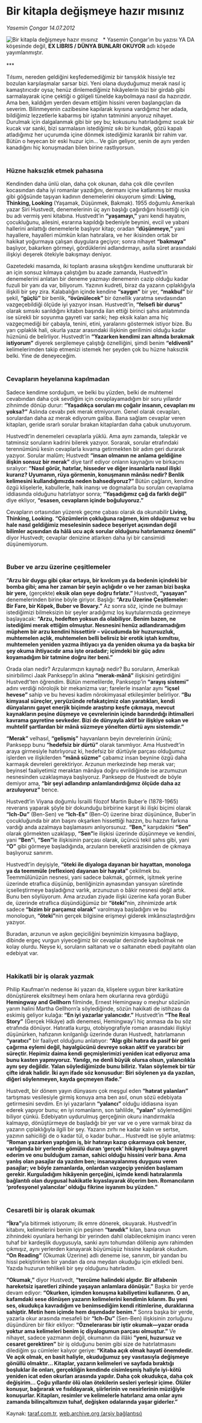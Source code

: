 # Bir kitapla değişmeye hazır mısınız

*Yasemin Çongar 14.07.2012*

<div class="yazi"><img align="left" alt="Bir kitapla değişmeye hazır mısınız" border="0" src="http://www.taraf.com.tr/fotoraflar/makaleler/bir-kitapla-degismeye-hazir-misiniz_2051_orijinal.jpg" style="border-right-width:10px; border-color:#FFFFFF"/><p>* Yasemin Çongar’ın bu yazısı YA DA köşesinde değil, <strong>EX LIBRIS / DÜNYA BUNLARI OKUYOR</strong> adlı köşede yayımlanmıştır.<br/><br/>***</p>
<p>Tılsımı, nereden geldiğini keşfedemediğimiz bir tanışıklık hissiyle tez bozulan karşılaşmalar sarsar bizi. Yeni olana duyduğumuz merak nasıl iç kamaştırıcıdır oysa; henüz dinlemediğimiz hikâyelerin bizi bir girdab gibi sarmalayarak içine çektiği o gölgeli tünelde kaybolmaya nasıl da hazırızdır. Ama ben, kaldığım yerden devam ettiğim hissini veren başlangıçları da severim. Bilinmeyenin cazibesine kapılarak kıyısına vardığımız her adada, bildiğimiz lezzetlerle kabarmış bir iştahın tatminini arıyoruz nihayet. Durulmak için dalgalanmak gibi bir şey bu; kokusunu hatırladığımız sıcak bir kucak var sanki, bizi sarmalasın istediğimiz sıkı bir kundak, gözü kapalı atladığımız her uçurumda içine dönmek istediğimiz karanlık bir rahim var. Bütün o heyecan bir eski huzur için... Ve gün geliyor, senin de aynı yerden kanadığını hiç konuşmadan bilen birine rastlıyorsun.</p>
<h3><br/>Hüzne haksızlık etmek pahasına</h3>
<p>Kendinden daha ünlü olan, daha çok okunan, daha çok dile çevrilen kocasından daha iyi romanlar yazdığını, dermanı içine katlanmış bir muska gibi göğsünde taşıyan kadının denemelerini okuyorum şimdi: <strong>Living, Thinking, Looking</strong> (Yaşamak, Düşünmek, Bakmak). 1955 doğumlu Amerikalı yazar Siri Hustvedt, denemelerinin üç ayrı başlığı çağırdığını hissettiği için bu adı vermiş yeni kitabına. Hustvedt’in <strong>“yaşamayı,”</strong> yani kendi hayatını, çocukluğunu, ailesini, esrarına kapıldığı bedeniyle beynini, evcil ve yabani hallerini anlattığı denemelerle başlıyor kitap; oradan <strong>“düşünmeye,”</strong> yani hayallere, hayalleri mümkün kılan hatıralara, ve her ikisinden ortak bir hakikat yoğurmaya çalışan duygulara geçiyor; sonra nihayet <strong>“bakmaya”</strong> başlıyor, bakarken görmeyi, gördüklerini adlandırmayı, asılla sûret arasındaki ilişkiyi deşerek ötekiyle bakışmayı deniyor.</p>
<p>Gazetedeki masamda, iki toplantı arasına sıkıştığını kendime unutturarak bir an için sonsuz kılmaya çalıştığım bu azade zamanda, Hustvedt’in denemelerini anlatan bir deneme yazmayı denemenin cazip olduğu kadar fuzuli bir yanı da var, biliyorum. Yazının kudreti, biraz da yazarın çıplaklığıyla ilişkili bir şey zira. Kalabalığın içinde kendine <strong>“saygın”</strong> bir yer, <strong>“makbul”</strong> bir şekil, <strong>“güçlü”</strong> bir benlik,<strong> “övünülecek”</strong> bir öznellik yaratma sevdasından vazgeçebildiği ölçüde iyi yazıyor insan. Hustvedt’in,<strong> “felsefi bir duruş” </strong>olarak sımsıkı sarıldığını kitabın başında ilan ettiği birinci şahıs anlatımında ise sürekli bir soyunma gayreti var sanki; hep eksik kalan ama hiç vazgeçmediği bir çabayla, tenini, etini, yaralarını göstermek istiyor bize. Bu yarı çıplaklık hali, okurla yazar arasındaki ilişkinin gerilimini olduğu kadar hüznünü de belirliyor. Hustvedt’in <strong>“Yazarken kendimi zan altında bırakmak istiyorum”</strong> diyerek sergilemeye çalıştığı öznelliğini, şimdi benim <strong>“eldivenli”</strong> kelimelerimden takip etmenizi istemek her şeyden çok bu hüzne haksızlık belki. Yine de deneyeceğim.</p>
<h3><br/>Cevapların heyelanına kapılmadan</h3>
<p>Sadece kendime sorduğum, ve belki bu yüzden, belki de muhtemel cevabından daha çok sevdiğim için cevaplayamadığım bir soru yıllardır zihnimde dönüp durur: <strong>“Yaşadıkça soruları mı çoğalır insanın, cevapları mı yoksa?”</strong> Aslında cevabı pek merak etmiyorum. Genel olarak cevapları, sorulardan daha az merak ediyorum galiba. Bana sağlam cevaplar veren kitapları, geride ısrarlı sorular bırakan kitaplardan daha çabuk unutuyorum.</p>
<p>Hustvedt’in denemeleri cevaplarla yüklü. Ama aynı zamanda, talepkâr ve tatminsiz soruların kadrini bilerek yazıyor. Sorarak, sorular etrafındaki terennümünü kesin cevaplarla kıvama getirmekten bir adım geri durarak yazıyor. Sorular malûm; Hustvedt <strong>“insan olmanın ne anlama geldiğine ilişkin sonsuz bir merak”</strong> diye tarif ediyor onların kaynağını ve birkaçını sıralıyor:<strong> “Nasıl görür, hatırlar, hisseder ve diğer insanlarla nasıl ilişki kurarız? Uyumanın, rüya görmenin, konuşmanın mânâsı nedir? Benlik kelimesini kullandığımızda neden bahsediyoruz?” </strong>Bütün çağların, kendine özgü klişelerle, kabullerle, halk inanışı ve dogmalarla bu soruları cevaplama iddiasında olduğunu hatırlatıyor sonra; <strong>“Yaşadığımız çağ da farklı değil” </strong>diye ekliyor, <strong>“esasen, cevapların içinde boğuluyoruz.”</strong></p>
<p>Cevapların ortasından yüzerek geçme çabası olarak da okunabilir<strong> Living, Thinking, Looking. “Çözümlerin çokluğuna rağmen, kim olduğumuz ve bu hale nasıl geldiğimiz meselesinin sadece beşeriyet açısından değil bilimler açısından da hâlâ ucu açık sorular olduğunu hatırlamamız önemli”</strong> diyor Hustvedt; cevaplar denizine atlarken daha iyi bir cansimidi düşünemiyorum.</p>
<h3><br/>Buber ve arzu üzerine çeşitlemeler</h3>
<p><strong>“Arzu bir duygu gibi çıkar ortaya, bir kıvılcım ya da bedenin içindeki bir bomba gibi; ama her zaman bir şeyin açlığıdır o ve her zaman bizi başka bir yere,</strong> (gerçekte)<strong> eksik olan şeye doğru fırlatır.”</strong> Hustvedt<strong>, “yaşayan”</strong> denemelerinden birine böyle giriyor. Başlığı:<strong> “Arzu Üzerine Çeşitlemeler: Bir Fare, bir Köpek, Buber ve Bovary.”</strong> Az sonra söz, içinde ne bulmayı istediğimizi bilmeksizin bir şeyler aradığımız loş kuytularımızda gezinmeye başlayacak: <strong>“Arzu, hedeften yoksun da olabiliyor. Benim bazen, ne istediğimi merak ettiğim olmuştur. Nesnesini henüz adlandıramadığım müphem bir arzu kendini hissettirir – vücudumda bir huzursuzluk, muhtemelen açlık, muhtemelen belli belirsiz bir erotik iştah kımıltısı, muhtemelen yeniden yazma ihtiyacı ya da yeniden okuma ya da başka bir şey okuma ihtiyacıdır ama işte oradadır; içimdeki bir güç adını koyamadığım bir tatmine doğru iter beni.”</strong></p>
<p>Orada olan nedir? Arzularımızın kaynağı nedir? Bu soruların, Amerikalı sinirbilimci Jaak Panksepp’in aklına <strong>“merak-mânâ”</strong> ilişkisini getirdiğini Hustvedt’ten öğrendim. Bütün memelilerde, Panksepp’in<strong> “arayış sistemi” </strong>adını verdiği nörolojik bir mekanizma var; farelerle insanlar aynı <strong>“içsel hevese” </strong>sahip ve bu hevesi kadim nörokimyasal etkileşimler belirliyor.<strong> “Bu kimyasal süreçler, yeryüzünde refakatçimiz olan yaratıkları, kendi dünyalarını gayet enerjik biçimde araştırıp keşfe çıkmaya, mevcut kaynakların peşine düşmeye ve çevrelerinin içinde barındırdığı ihtimalleri kavrama gayretine sevkeder. Bizi de dünyayla aktif bir ilişkiye sokan ve muhtelif şartlardan bir mânâ süzmeye yönelten dürtü aynı sistemdir.”</strong></p>
<p><strong>“Merak”</strong> velhasıl, <strong>“gelişmiş”</strong> hayvanların beyin devrelerinin ürünü; Panksepp bunu <strong>“hedefsiz bir dürtü”</strong> olarak tanımlıyor. Ama Hustvedt’in araya girmesiyle hatırlıyoruz ki, hedefsiz bir dürtüyle parçası olduğumuz işlerden ve ilişkilerden<strong> “mânâ süzme”</strong> çabamız insan beynine özgü daha karmaşık devreleri gerektiriyor. Arzunun merkezinde hep merak var; beyinsel faaliyetimiz meraktan mânâya doğru evrildiğinde ise arzumuzun nesnesinden uzaklaşmaya başlıyoruz. Panksepp de Hustvedt de böyle demiyor ama, <strong>“bir şeyi adlandırıp anlamlandırdığımız ölçüde daha az arzuluyoruz”</strong> bence.</p>
<p>Hustvedt’in Viyana doğumlu İsrailli filozof Martin Buber’e (1878-1965) reverans yaparak şöyle bir dokunduğu birbirine karşıt iki ilişki biçimi olarak <strong>“Ich-Du”</strong> (Ben-Sen) ve <strong>“Ich-Es”</strong> (Ben-O) üzerine biraz düşününce, Buber’in çocukluğunda bir atın başını okşarken hissettiği hazzın, bu hazzın farkına vardığı anda azalmaya başlamasını anlıyorsunuz. <strong>“Ben,”</strong> karşıdakini <strong>“Sen”</strong> olarak görmekten uzaklaşıp, <strong>“Sen”</strong>le ilişkisi üzerinde düşünmeye ve kendini, yani <strong>“Ben”</strong>i,<strong> “Sen”</strong>le ilişkisinin parçası olarak, üçüncü tekil şahıs gibi, yani <strong>“O”</strong> gibi görmeye başladığında, arzuların bereketli arazisinden de çıkmaya başlıyoruz sanırım.</p>
<p>Hustvedt’in deyişiyle, <strong>“öteki ile diyaloga dayanan bir hayattan, monologa ya da teemmüle (reflexion) dayanan bir hayata” </strong>çekilmek bu. Teemmülünüzün nesnesi, yani sadece bakmak, görmek, işitmek yerine üzerinde etraflıca düşünüp, benliğinizin aynasından yansıyan sûretinde içselleştirmeye başladığınız varlık, arzunuzun o bâkir nesnesi değil artık. Bunu ben söylüyorum. Ama arzudan ziyade ilişki üzerine kafa yoran Buber de, üzerinde etraflıca düşündüğümüz bir <strong>“öteki”</strong>nin, zihnimizde artık sadece<strong> “bizim bir parçamız olarak”</strong> varolmaya başladığını ve bu monologun, <strong>“öteki”</strong>nin gerçek bilgisine erişmeyi giderek imkânsızlaştırdığını yazıyor.</p>
<p>Buradan, arzunun ve aşkın geçiciliğini beynimizin kimyasına bağlayıp, dibinde ergeç vurgun yiyeceğimiz bir cevaplar denizinde kaybolmak ne kolay olurdu. Neyse ki, soruların saltanatı ve o saltanatın ebedi payitahtı olan edebiyat var.</p>
<h3><br/>Hakikatli bir iş olarak yazmak</h3>
<p>Philip Kaufman’ın nedense iki yazarı da, klişelere uygun birer karikatüre dönüştürerek eksiltmeyi hem onlara hem okurlarına reva gördüğü<strong> Hemingway and Gellhorn</strong> filminde, Ernest Hemingway o meşhur sözünün yarım halini Martha Gellhorn’a söylediğinde, sözün hakikati de istihzası da eskimiş geliyor kulağa:<strong> “En iyi yazarlar yalancıdır.”</strong> Hustvedt’in <strong>“The Real Story”</strong> (Gerçek Hikâye) adlı denemesi, Hemingway’i hiç anmasa da bu söz etrafında dönüyor. Hatıratla kurgu, otobiyografiyle roman arasındaki ilişkiyi düşünürken, hafızanın kırılganlığı üzerinde duran Hustvedt, hatırlamanın <strong>“yaratıcı”</strong> bir faaliyet olduğunu anlatıyor: <strong>“Algı gibi hatıra da pasif bir geri çağırma eylemi değil, hayalgücünü devreye sokan aktif ve yaratıcı bir süreçtir. Hepimiz daima kendi geçmişlerimizi yeniden icat ediyoruz ama bunu kasten yapmıyoruz. Yanılgı, ne denli büyük olursa olsun, yalancılıkla aynı şey değildir. Yalan söylediğimizde bunu biliriz. Yalan söylemek bir tür çifte idrak halidir. İki ayrı ifade söz konusudur: Biri söylenen ya da yazılan, diğeri söylenmeyen, kayda geçmeyen ifade.” </strong></p>
<p>Hustvedt, bir dönem yayın dünyasını çok meşgul eden<strong> “hatırat yalanları”</strong> tartışması vesilesiyle girmiş konuya ama ben asıl, onun sözü edebiyata getirmesini sevdim. En iyi yazarların <strong>“yalancı”</strong> olduğu iddiasına isyan ederek yapıyor bunu; en iyi romanların, son tahlilde, <strong>“yalan”</strong> söylemediğini biliyor çünkü. Edebiyatın uydurulmuş gerçeğinin okuru inandırmakla kalmayıp, dönüştürmeye de başladığı bir yer var ve o yere varmak biraz da yazarın çıplaklığıyla ilgili bir şey. Yazarın zırhı ne kadar kalın ve sertse, yazının sahiciliği de o kadar tül, o kadar buhar... Hustvedt ise şöyle anlatmış: <strong>“Roman yazarken yaptığım iş, bir hatırayı kazıp çıkarmaya çok benzer, varlığımda bir yerlerde gömülü duran ‘gerçek’ hikâyeyi bulmaya gayret ederim ve onu bulduğum zaman, sahici olduğu hissini verir bana. Ama yanlış olan pasajlar da yazdım ben; insanayalanmış duygusu veren pasajlar; ve böyle zamanlarda, onlardan vazgeçip yeniden başlamam gerekir. Kurguladığım hikâyenin gerçeğini, içimde kendi hatıralarımla bağlantılı olan duygusal hakikatle kıyaslayarak ölçerim ben. Romancıların ‘profesyonel yalancılar’ olduğu fikrine isyanım bu yüzden.”</strong></p>
<h3><br/>Cesaretli bir iş olarak okumak</h3>
<p><strong>“İkra”</strong>yla bitirmek istiyorum; ilk emre dönerek, okuyarak. Hustvedt’in kitabını, kelimelerini benim için peşinen <strong>“tanıdık”</strong> kılan, bana onun zihnindeki oyunlara herhangi bir yerinden dahil olabilecekmişim inancı veren tuhaf bir kardeşlik duygusuyla, sanki aynı tohumdan döllenip aynı rahimden çıkmışız, aynı yerlerden kanayarak büyümüşüz hissine kapılarak okudum. <strong>“On Reading”</strong> (Okumak Üzerine) adlı deneme ise, sanırım, bir yandan bu hissi pekiştirirken bir yandan da ona meydan okuduğu için etkiledi beni. Yazıda huzurun tehlikeli bir şey olduğunu hatırladım.</p>
<p><strong>“Okumak,”</strong> diyor Hustvedt, <strong>“tercüme halindeki algıdır. Bir alfabenin hareketsiz işaretleri zihinde yaşayan anlamlara dönüşür.”</strong> Başka bir yerde devam ediyor: <strong>“Okurken, içimden konuşma kabiliyetimi kullanırım. O an, kafamdaki sese dönüşen yazarın kelimelerini kendimin kılarım. Bu yeni ses, okudukça kavradığım ve benimsediğim kendi ritimlerine, duraklarına sahiptir. Metin hem içimde hem dışımdadır benim.”</strong> Sonra başka bir yerde, yazarla okur arasında mesafeli bir <strong>“Ich-Du”</strong> (Sen-Ben) ilişkisinin zorluğunu düşündüren bir fikir ekliyor: <strong>“Öznelerarası bir iştir okumak—yazar orada yoktur ama kelimeleri benim iç diyalogumun parçası olmuştur.”</strong> Ve nihayet, sadece yazmanın değil, okumanın da illâki <strong>“yeni, huzursuz ve cesaret gerektiren”</strong> bir iş olduğunu benim gibi size de hatırlatmasını dilediğim şu cümleler kalıyor geriye:<strong> “Kitaba açık olmak hayatî önemdedir. Ve açık olmak, en basit haliyle, okuduğumuz şey vasıtasıyla değişmeye gönüllü olmaktır… Kitaplar, yazarın kelimeleri ve sayfada bıraktığı boşluklar ile onları, gerçekliğin kendinde cisimleşmiş haliyle iyi-kötü yeniden icat eden okurları arasında yapılır. Daha çok okudukça, daha çok değişirim… Çoğu yıllardır ölü olan ötekilerin sesleri yerleşir içime. Ölüler konuşur, bağırarak ve fısıldayarak, şiirlerinin ve nesirlerinin müziğiyle konuşurlar. Kitapları, resimler ve kelimelerle hatırlarız ama onlar aynı zamanda bilinçaltımızın tuhaf, değişken odalarında yaşar giderler.”</strong></p>
</div>

Kaynak: [taraf.com.tr](http://www.taraf.com.tr/yasemin-congar/makale-bir-kitapla-degismeye-hazir-misiniz.htm), [web.archive.org (arşiv bağlantısı)](http://web.archive.org/web/20131030010556/http://www.taraf.com.tr/yasemin-congar/makale-bir-kitapla-degismeye-hazir-misiniz.htm)
